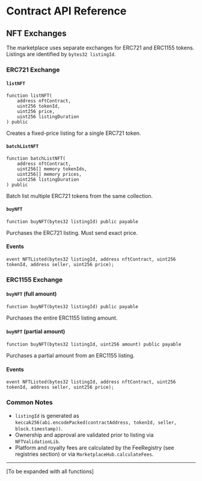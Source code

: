 # Contract API Reference

## NFT Exchanges

The marketplace uses separate exchanges for ERC721 and ERC1155 tokens. Listings are identified by `bytes32 listingId`.

### ERC721 Exchange

#### `listNFT`

```solidity
function listNFT(
    address nftContract,
    uint256 tokenId,
    uint256 price,
    uint256 listingDuration
) public
```

Creates a fixed-price listing for a single ERC721 token.

#### `batchListNFT`

```solidity
function batchListNFT(
    address nftContract,
    uint256[] memory tokenIds,
    uint256[] memory prices,
    uint256 listingDuration
) public
```

Batch list multiple ERC721 tokens from the same collection.

#### `buyNFT`

```solidity
function buyNFT(bytes32 listingId) public payable
```

Purchases the ERC721 listing. Must send exact price.

#### Events

```solidity
event NFTListed(bytes32 listingId, address nftContract, uint256 tokenId, address seller, uint256 price);
```

### ERC1155 Exchange

#### `buyNFT` (full amount)

```solidity
function buyNFT(bytes32 listingId) public payable
```

Purchases the entire ERC1155 listing amount.

#### `buyNFT` (partial amount)

```solidity
function buyNFT(bytes32 listingId, uint256 amount) public payable
```

Purchases a partial amount from an ERC1155 listing.

#### Events

```solidity
event NFTListed(bytes32 listingId, address nftContract, uint256 tokenId, address seller, uint256 price);
```

### Common Notes

- `listingId` is generated as `keccak256(abi.encodePacked(contractAddress, tokenId, seller, block.timestamp))`.
- Ownership and approval are validated prior to listing via `NFTValidationLib`.
- Platform and royalty fees are calculated by the FeeRegistry (see registries section) or via `MarketplaceHub.calculateFees`.

---

[To be expanded with all functions]
